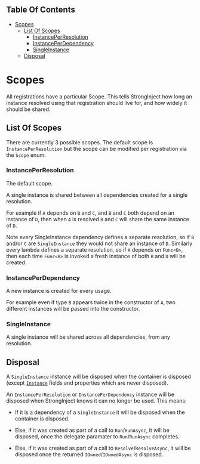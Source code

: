 <!-- START doctoc generated TOC please keep comment here to allow auto update -->
<!-- DON'T EDIT THIS SECTION, INSTEAD RE-RUN doctoc TO UPDATE -->
## Table Of Contents

- [Scopes](#scopes)
  - [List Of Scopes](#list-of-scopes)
    - [InstancePerResolution](#instanceperresolution)
    - [InstancePerDependency](#instanceperdependency)
    - [SingleInstance](#singleinstance)
  - [Disposal](#disposal)

<!-- END doctoc generated TOC please keep comment here to allow auto update -->

# Scopes

All registrations have a particular Scope. This tells StrongInject how long an instance resolved using that registration should live for, and how widely it should be shared.

## List Of Scopes

There are currently 3 possible scopes. The default scope is `InstancePerResolution` but the scope can be modified per registration via the `Scope` enum.

### InstancePerResolution

The default scope.

A single instance is shared between all dependencies created for a single resolution.

For example if `A` depends on `B` and `C`, and `B` and `C` both depend on an instance of `D`, then when `A` is resolved `B` and `C` will share the same instance of `D`.

Note every SingleInstance dependency defines a separate resolution, so if `B` and/or `C` are `SingleInstance` they would not share an instance of `D`. Similarly every lambda defines a separate resolution, so if `A` depends on `Func<B>`, then each time `Func<B>` is invoked a fresh instance of both `B` and `D` will be created.

### InstancePerDependency

A new instance is created for every usage.

For example even if type `B` appears twice in the constructor of `A`, two different instances will be passed into the constructor.

### SingleInstance

A single instance will be shared across all dependencies, from any resolution.

## Disposal

A `SingleInstance` instance will be disposed when the container is disposed (except [`Instance`](https://github.com/YairHalberstadt/stronginject/wiki/InstanceRegistration) fields and properties which are never disposed).

An `InstancePerResolution` or `InstancePerDependency` instance will be disposed when StrongInject knows it can no longer be used. This means:

- If it is a dependency of a `SingleInstance` it will be disposed when the container is disposed.

- Else, if it was created as part of a call to `Run`/`RunAsync`, it will be disposed, once the delegate paramater to `Run`/`RunAsync` completes.

- Else, if it was created as part of a call to `Resolve`/`ResolveAsync`, it will be disposed once the returned `IOwned`/`IOwnedAsync` is disposed.

